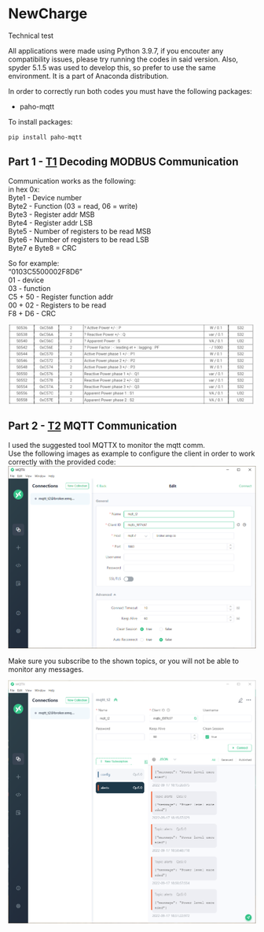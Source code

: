 # NewCharge
Technical test

All applications were made using Python 3.9.7, if you encouter any compatibility issues, please try running the codes in said version.
Also, spyder 5.1.5 was used to develop this, so prefer to use the same environment. It is a part of Anaconda distribution.

In order to correctly run both codes you must have the following packages:
* paho-mqtt

To install packages:
   ```sh
   pip install paho-mqtt
   ```
   
## Part 1 - [T1](Codes/T1.py) Decoding MODBUS Communication

Communication works as the following:</br>
   in hex 0x:</br>
   Byte1 - Device number </br>
   Byte2 - Function (03 = read, 06 = write) </br>
   Byte3 - Register addr MSB </br>
   Byte4 - Register addr LSB </br>
   Byte5 - Number of registers to be read MSB </br>
   Byte6 - Number of registers to be read LSB </br>
   Byte7 e Byte8 = CRC </br>

So for example: </br>
“0103C5500002F8D6” </br>
01 - device </br>
03 - function </br>
C5 + 50 - Register function addr </br>
00 + 02 - Registers to be read </br>
F8 + D6 - CRC </br>

![Product Name Screen Shot][product-screenshot]




## Part 2 - [T2](Codes/T2.py) MQTT Communication

I used the suggested tool MQTTX to monitor the mqtt comm.  
Use the following images as example to configure the client in order to work correctly with the provided code:
![MQTTX Config][Mqtt-config]

Make sure you subscribe to the shown topics, or you will not be able to monitor any messages.

![MQTTX Topics][Mqtt-topics]


[product-screenshot]: images/Screenshot_20220915-140608_Chrome.jpg
[Mqtt-config]: images/mqttx_config.PNG
[Mqtt-topics]: images/mqttx_topics.PNG

